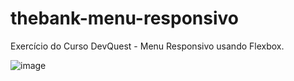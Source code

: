 # thebank-menu-responsivo
Exercício do Curso DevQuest - Menu Responsivo usando Flexbox.

![image](https://user-images.githubusercontent.com/97855964/161399303-65738c7b-48bf-4763-bee0-cf516f791a6c.png)
